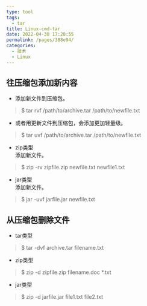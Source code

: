 ```yaml
---
type: tool
tags: 
  - tar
title: Linux-cmd-tar
date: 2022-04-30 17:20:55
permalink: /pages/388e94/
categories: 
  - 技术
  - Linux
---
```

## 往压缩包添加新内容

- 添加新文件到压缩包。

>$ tar rvf  /path/to/archive.tar  /path/to/newfile.txt

- 或者用更新文件到压缩包，会添加更加轻量级。

>$ tar uvf /path/to/archive.tar  /path/to/newfile.txt

-   zip类型  
    添加新文件。　　　

>$ zip -rv zipfile.zip newfile.txt newfile1.txt

-   jar类型  
    添加新文件。

>$ jar -uvf jarfile.jar newfile.txt

## 从压缩包删除文件

-   tar类型

>$ tar -dvf archive.tar filename.txt

-   zip类型

>$ zip -d zipfile.zip filename.doc \*.txt

-   jar类型

>$ zip -d jarfile.jar file1.txt file2.txt